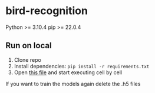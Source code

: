 # bird-recognition

Python >= 3.10.4
pip >= 22.0.4

## Run on local

1. Clone repo
2. Install dependencies: `pip install -r requirements.txt`
3. Open [this file](./bird_recognition.ipynb) and start executing cell by cell

If you want to train the models again delete the .h5 files
